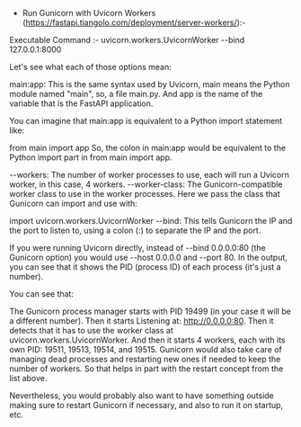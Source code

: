 * Run Gunicorn with Uvicorn Workers (https://fastapi.tiangolo.com/deployment/server-workers/):-

Executable Command :- uvicorn.workers.UvicornWorker --bind 127.0.0.1:8000


Let's see what each of those options mean:

main:app: This is the same syntax used by Uvicorn, main means the Python module named "main", so, a file main.py. And app is the name of the variable that is the FastAPI application.

You can imagine that main:app is equivalent to a Python import statement like:


from main import app
So, the colon in main:app would be equivalent to the Python import part in from main import app.

--workers: The number of worker processes to use, each will run a Uvicorn worker, in this case, 4 workers.
--worker-class: The Gunicorn-compatible worker class to use in the worker processes.
Here we pass the class that Gunicorn can import and use with:


import uvicorn.workers.UvicornWorker
--bind: This tells Gunicorn the IP and the port to listen to, using a colon (:) to separate the IP and the port.

If you were running Uvicorn directly, instead of --bind 0.0.0.0:80 (the Gunicorn option) you would use --host 0.0.0.0 and --port 80.
In the output, you can see that it shows the PID (process ID) of each process (it's just a number).

You can see that:

The Gunicorn process manager starts with PID 19499 (in your case it will be a different number).
Then it starts Listening at: http://0.0.0.0:80.
Then it detects that it has to use the worker class at uvicorn.workers.UvicornWorker.
And then it starts 4 workers, each with its own PID: 19511, 19513, 19514, and 19515.
Gunicorn would also take care of managing dead processes and restarting new ones if needed to keep the number of workers. So that helps in part with the restart concept from the list above.

Nevertheless, you would probably also want to have something outside making sure to restart Gunicorn if necessary, and also to run it on startup, etc.